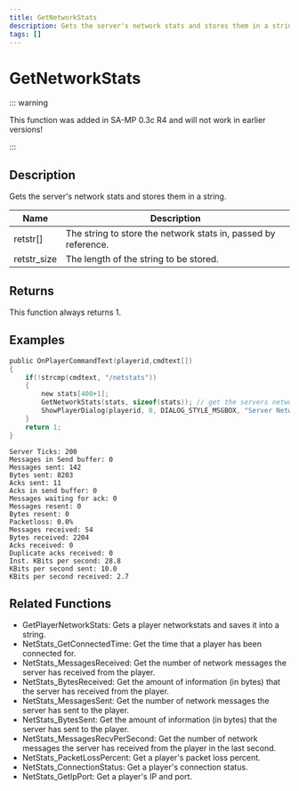 ```yaml
---
title: GetNetworkStats
description: Gets the server's network stats and stores them in a string.
tags: []
---
```


# GetNetworkStats

<TagLinks />

::: warning

This function was added in SA-MP 0.3c R4 and will not work in earlier versions!

:::

## Description

Gets the server's network stats and stores them in a string.

| Name        | Description                                                    |
| ----------- | -------------------------------------------------------------- |
| retstr[]    | The string to store the network stats in, passed by reference. |
| retstr_size | The length of the string to be stored.                         |

## Returns

This function always returns 1.

## Examples

```c
public OnPlayerCommandText(playerid,cmdtext[])
{
    if(!strcmp(cmdtext, "/netstats"))
    {
        new stats[400+1];
        GetNetworkStats(stats, sizeof(stats)); // get the servers networkstats
        ShowPlayerDialog(playerid, 0, DIALOG_STYLE_MSGBOX, "Server Network Stats", stats, "Close", "");
    }
    return 1;
}
```

```
Server Ticks: 200
Messages in Send buffer: 0
Messages sent: 142
Bytes sent: 8203
Acks sent: 11
Acks in send buffer: 0
Messages waiting for ack: 0
Messages resent: 0
Bytes resent: 0
Packetloss: 0.0%
Messages received: 54
Bytes received: 2204
Acks received: 0
Duplicate acks received: 0
Inst. KBits per second: 28.8
KBits per second sent: 10.0
KBits per second received: 2.7
```

## Related Functions

- GetPlayerNetworkStats: Gets a player networkstats and saves it into a string.
- NetStats_GetConnectedTime: Get the time that a player has been connected for.
- NetStats_MessagesReceived: Get the number of network messages the server has received from the player.
- NetStats_BytesReceived: Get the amount of information (in bytes) that the server has received from the player.
- NetStats_MessagesSent: Get the number of network messages the server has sent to the player.
- NetStats_BytesSent: Get the amount of information (in bytes) that the server has sent to the player.
- NetStats_MessagesRecvPerSecond: Get the number of network messages the server has received from the player in the last second.
- NetStats_PacketLossPercent: Get a player's packet loss percent.
- NetStats_ConnectionStatus: Get a player's connection status.
- NetStats_GetIpPort: Get a player's IP and port.
